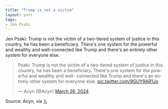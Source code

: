 ```yaml
---
title: "Trump is not a victim"
layout: post
tags:
- Jen Psaki
---
```


Jen Psaki: Trump is not the victim of a two-tiered system of justice in this country, he has been a beneficiary. There's one system for the powerful and wealthy and well-connected like Trump and there's an entirely other system for everyone else.

<blockquote class="twitter-tweet"><p lang="en" dir="ltr">Psaki: Trump is not the victim of a two-tiered system of justice in this country, he has been a beneficiary. There&#39;s one system for the powerful and wealthy and well- connected like Trump and there&#39;s an entirely other system for everyone else. <a href="https://t.co/9GUY9AR1Jo">pic.twitter.com/9GUY9AR1Jo</a></p>&mdash; Acyn (@Acyn) <a href="https://twitter.com/Acyn/status/1772415612859383946?ref_src=twsrc%5Etfw">March 26, 2024</a></blockquote> <script async src="https://platform.twitter.com/widgets.js" charset="utf-8"></script>

Source: Acyn, via [𝕏](https://x.com)
